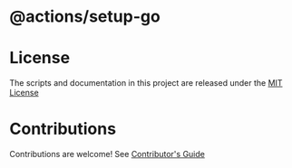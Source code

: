 # @actions/setup-go

# License

The scripts and documentation in this project are released under the [MIT License](LICENSE)

# Contributions

Contributions are welcome!  See [Contributor's Guide](docs/contributors.md)